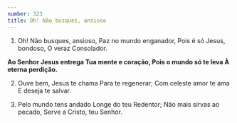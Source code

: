 ```yaml
---
number: 323
title: Oh! Não busques, ansioso
---
```


1. Oh! Não busques, ansioso,
  Paz no mundo enganador,
  Pois é só Jesus, bondoso,
  O veraz Consolador.

  __Ao Senhor Jesus entrega
  Tua mente e coração,
  Pois o mundo só te leva
  À eterna perdição.__

2. Ouve bem, Jesus te chama
  Para te regenerar;
  Com celeste amor te ama
  E deseja te salvar.

3. Pelo mundo tens andado
  Longe do teu Redentor;
  Não mais sirvas ao pecado,
  Serve a Cristo, teu Senhor.
